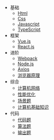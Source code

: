 ﻿* 基础
  * [Html](八股/html.md)
  * [Css](八股/css.md)
  * [Javascript](八股/javascript.md)
  * [TypeScript](八股/typescript.md)
* 框架
  * [Vue.js](八股/vue.md)
  * [React.js](八股/react.md)
* 进阶
  * [Webpack](八股/webpack.md)
  * [Node.js](八股/node.js.md)
  * [Axios](八股/axios.md)
  * [浏览器原理](八股/浏览器.md)
* 综合
  * [计算机网络](八股/网络.md)
  * [性能优化](八股/性能优化.md)
  * [场景题](八股/场景题.md) 	
  * [计算机基础知识](八股/常见计算机基础.md)
* 代码
  * [代码题](八股/代码题.md)
  * [算法题](八股/算法题.md)
  * [输出题](八股/输出题.md)

